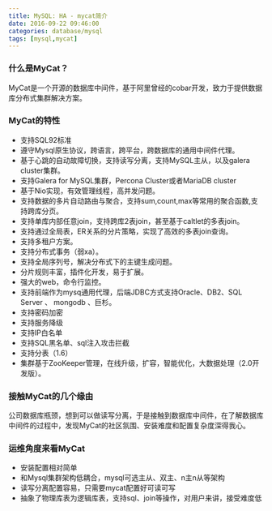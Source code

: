 ```yaml
---
title: MySQL: HA - mycat简介
date: 2016-09-22 09:46:00
categories: database/mysql
tags: [mysql,mycat]
---
```


### 什么是MyCat？
MyCat是一个开源的数据库中间件，基于阿里曾经的cobar开发，致力于提供数据库分布式集群解决方案。

### MyCat的特性
- 支持SQL92标准
- 遵守Mysql原生协议，跨语言，跨平台，跨数据库的通用中间件代理。
- 基于心跳的自动故障切换，支持读写分离，支持MySQL主从，以及galera cluster集群。
- 支持Galera for MySQL集群，Percona Cluster或者MariaDB cluster
- 基于Nio实现，有效管理线程，高并发问题。
- 支持数据的多片自动路由与聚合，支持sum,count,max等常用的聚合函数,支持跨库分页。
- 支持单库内部任意join，支持跨库2表join，甚至基于caltlet的多表join。
- 支持通过全局表，ER关系的分片策略，实现了高效的多表join查询。
- 支持多租户方案。
- 支持分布式事务（弱xa）。
- 支持全局序列号，解决分布式下的主键生成问题。
- 分片规则丰富，插件化开发，易于扩展。
- 强大的web，命令行监控。
- 支持前端作为mysq通用代理，后端JDBC方式支持Oracle、DB2、SQL Server 、 mongodb 、巨杉。
- 支持密码加密
- 支持服务降级
- 支持IP白名单
- 支持SQL黑名单、sql注入攻击拦截
- 支持分表（1.6）
- 集群基于ZooKeeper管理，在线升级，扩容，智能优化，大数据处理（2.0开发版）。
 
### 接触MyCat的几个缘由
公司数据库瓶颈，想到可以做读写分离，于是接触到数据库中间件，在了解数据库中间件的过程中，发现MyCat的社区氛围、安装难度和配置复杂度深得我心。
 
### 运维角度来看MyCat
- 安装配置相对简单
- 和Mysql集群架构低耦合，mysql可选主从、双主、n主n从等架构
- 读写分离配置容易，只需要mycat配置好可读可写
- 抽象了物理库表为逻辑库表，支持sql、join等操作，对用户来讲，接受难度低
